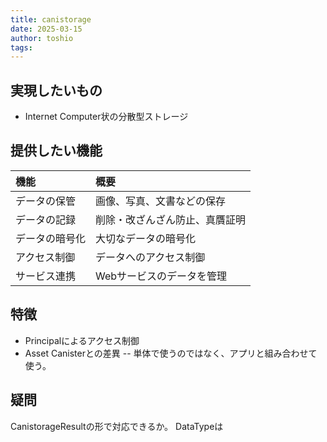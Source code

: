 ```yaml
---
title: canistorage
date: 2025-03-15
author: toshio
tags: 
---
```


## 実現したいもの

- Internet Computer状の分散型ストレージ

## 提供したい機能

| 機能           | 概要                           |
| :------------- | :----------------------------- |
| データの保管   | 画像、写真、文書などの保存     |
| データの記録   | 削除・改ざんざん防止、真贋証明 |
| データの暗号化 | 大切なデータの暗号化           |
| アクセス制御   | データへのアクセス制御         |
| サービス連携   | Webサービスのデータを管理      |

## 特徴

- Principalによるアクセス制御
- Asset Canisterとの差異
-- 単体で使うのではなく、アプリと組み合わせて使う。


## 疑問

CanistorageResult<DataType>の形で対応できるか。
DataTypeは

